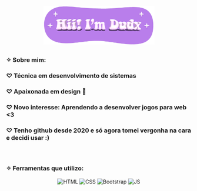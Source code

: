 <p align="center">
  <img width="60%" src="me.png" /></a>
</p>


<h2></h2>

<h3> ✧ Sobre mim: </h3>

<div style="display: inline_block" >
  <h3> ♡ Técnica em desenvolvimento de sistemas </h3>
  <h3> ♡ Apaixonada em design 🤍</h3>
  <h3> ♡ Novo interesse: Aprendendo a desenvolver jogos para web <3 </h3>
  <h3> ♡ Tenho github desde 2020 e só agora tomei vergonha na cara e decidi usar :) </h3>
 <div>

 <br>

<h2></h2>

<!-- Dados do perfil-->

<!-- Linguagens-->

  <h3> </> ✧ Ferramentas que utilizo: </h3>

<div style="display: inline_block" align="center">
  <img align="center" alt="HTML" height="50" width="50" src="https://cdn-icons-png.flaticon.com/512/1051/1051277.png">
  <img align="center" alt="CSS" height="50" width="50" src="https://cdn-icons-png.flaticon.com/512/732/732190.png">
  <img align="center" alt="Bootstrap" height="50" width="50" src="https://cdn-icons-png.flaticon.com/512/5968/5968672.png">
  <img align="center" alt="JS" height="50" width="50" src="https://cdn-icons-png.flaticon.com/512/5968/5968292.png">
</div>

<h2></h2>

